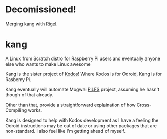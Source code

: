 # Decomissioned!
Merging kang with [Rigel](https://github.com/jrcharney/rigel).

kang
====

A Linux from Scratch distro for Raspberry Pi users and eventually anyone else who wants to make Linux awesome


Kang is the sister project of [Kodos](https://github.com/jrcharney/kodos)!  Where Kodos is for Odroid, Kang is for Rasberry Pi.

Kang eventually will automate Mogwai [PiLFS](http://www.intestinate.com/pilfs/about.html) project, assuming he hasn't though of that already.

Other than that, provide a straightforward explaination of how Cross-Compiling works.

Kang is designed to help with Kodos development as I have a feeling the Odroid instructions may be out of date or using other packages that are non-standard.  I also feel like I'm getting ahead of myself.
